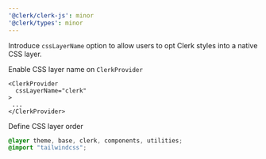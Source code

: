 ```yaml
---
'@clerk/clerk-js': minor
'@clerk/types': minor
---
```


Introduce `cssLayerName` option to allow users to opt Clerk styles into a native CSS layer.

Enable CSS layer name on `ClerkProvider`

```tsx
<ClerkProvider
  cssLayerName="clerk"
>
 ...
</ClerkProvider>
```

Define CSS layer order

```css
@layer theme, base, clerk, components, utilities;
@import "tailwindcss";
```
